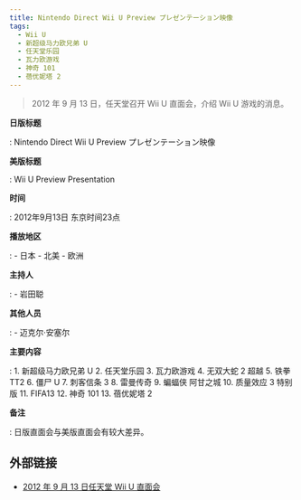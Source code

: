 ```yaml
---
title: Nintendo Direct Wii U Preview プレゼンテーション映像
tags:
  - Wii U
  - 新超级马力欧兄弟 U
  - 任天堂乐园
  - 瓦力欧游戏
  - 神奇 101
  - 蓓优妮塔 2
---
```


> 2012 年 9 月 13 日，任天堂召开 Wii U 直面会，介绍 Wii U 游戏的消息。

**日版标题**

:   Nintendo Direct Wii U Preview プレゼンテーション映像

**美版标题**

:   Wii U Preview Presentation

**时间**

:    2012年9月13日 东京时间23点

**播放地区**

:   - 日本
    - 北美
    - 欧洲

**主持人**

:   - 岩田聪

**其他人员**

:   - 迈克尔·安塞尔

**主要内容**

:   1. 新超级马力欧兄弟 U
    2. 任天堂乐园
    3. 瓦力欧游戏
    4. 无双大蛇 2 超越
    5. 铁拳 TT2
    6. 僵尸 U
    7. 刺客信条 3
    8. 雷曼传奇
    9. 蝙蝠侠 阿甘之城
    10. 质量效应 3 特别版
    11. FIFA13
    12. 神奇 101
    13. 蓓优妮塔 2

**备注**

:   日版直面会与美版直面会有较大差异。

## 外部链接

- [2012 年 9 月 13 日任天堂 Wii U 直面会](https://www.bilibili.com/video/BV1sJ411Q7Yr/)

